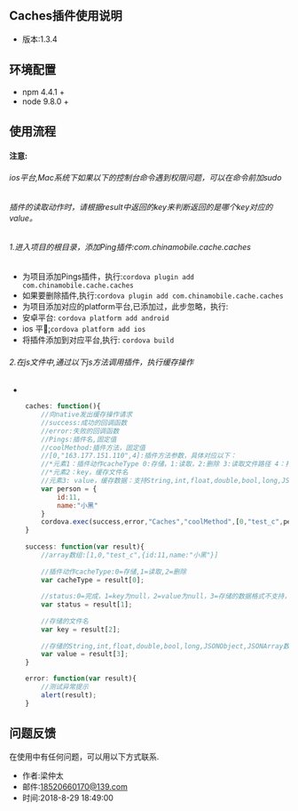 ## Caches插件使用说明
* 版本:1.3.4

## 环境配置
* npm 4.4.1 +
* node 9.8.0 +


## 使用流程
#### 注意:
###### ios平台,Mac系统下如果以下的控制台命令遇到权限问题，可以在命令前加sudo
###### 插件的读取动作时，请根据result中返回的key来判断返回的是哪个key对应的value。

###### 1.进入项目的根目录，添加Ping插件:com.chinamobile.cache.caches
* 为项目添加Pings插件，执行:`cordova plugin add com.chinamobile.cache.caches`
* 如果要删除插件,执行:`cordova plugin add com.chinamobile.cache.caches`
* 为项目添加对应的platform平台,已添加过，此步忽略，执行:
* 安卓平台: `cordova platform add android`
* ios 平台̨:`cordova platform add ios`
* 将插件添加到对应平台,执行: `cordova build`

###### 2.在js文件中,通过以下js方法调用插件，执行缓存操作
*
```javascript
    caches: function(){
        //向native发出缓存操作请求
        //success:成功的回调函数
        //error:失败的回调函数
        //Pings:插件名,固定值
        //coolMethod:插件方法，固定值
        //[0,"163.177.151.110",4]:插件方法参数，具体对应以下：
        //*元素1：插件动作cacheType 0:存储，1:读取，2:删除 3:读取文件路径 4：打开文件夹
        //*元素2：key，缓存文件名
        //元素3: value，缓存数据：支持String,int,float,double,bool,long,JSONObject,JSONArray
        var person = {
            id:11,
            name:"小黑"
        }
        cordova.exec(success,error,"Caches","coolMethod",[0,"test_c",person]);
    }
    
    success: function(var result){
        //array数组:[1,0,"test_c",{id:11,name:"小黑"}]
        
        //插件动作cacheType:0=存储,1=读取,2=删除
        var cacheType = result[0];
        
        //status:0=完成，1=key为null，2=value为null，3=存储的数据格式不支持，4=缓存中出错;
        var status = result[1];
        
        //存储的文件名
        var key = result[2];
        
        //存储的String,int,float,double,bool,long,JSONObject,JSONArray数据,只有cacheType = 1时，才有值.
        var value = result[3];
    }

    error: function(var result){
        //测试异常提示
        alert(result);
    }
```

## 问题反馈
  在使用中有任何问题，可以用以下方式联系.
  * 作者:梁仲太
  * 邮件:18520660170@139.com
  * 时间:2018-8-29 18:49:00

